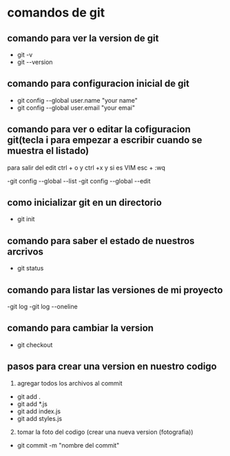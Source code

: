 # comandos de git 
## comando para ver la version de git

- git -v
- git --version

## comando para configuracion inicial de git

- git config --global user.name "your name"
- git config --global user.email "your emai"

## comando para ver o editar la cofiguracion git(tecla i para empezar a escribir cuando se muestra el listado) 
 para salir del edit ctrl + o y ctrl +x y si es VIM esc + :wq

-git config --global --list
-git config --global --edit

## como inicializar git en un directorio

- git init

## comando para saber el estado de nuestros arcrivos

- git status

## comando para listar las versiones de mi proyecto

-git log
-git log --oneline

## comando para cambiar la version 

- git checkout <id del commit o nombre de la rama>

## pasos para crear una version en nuestro codigo
1. agregar todos los archivos al commit 

- git add .
- git add *.js
- git add index.js
- git add styles.js

2. tomar la foto del codigo (crear una nueva version (fotografia))

- git commit -m "nombre del commit"